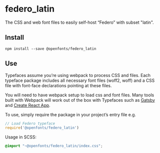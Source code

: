 
# federo_latin

The CSS and web font files to easily self-host “Federo” with subset "latin".

## Install

`npm install --save @openfonts/federo_latin`

## Use

Typefaces assume you’re using webpack to process CSS and files. Each typeface
package includes all necessary font files (woff2, woff) and a CSS file with
font-face declarations pointing at these files.

You will need to have webpack setup to load css and font files. Many tools built
with Webpack will work out of the box with Typefaces such as [Gatsby](https://github.com/gatsbyjs/gatsby)
and [Create React App](https://github.com/facebookincubator/create-react-app).

To use, simply require the package in your project’s entry file e.g.

```javascript
// Load Federo typeface
require('@openfonts/federo_latin')
```

Usage in SCSS:
```scss
@import "~@openfonts/federo_latin/index.css";
```
